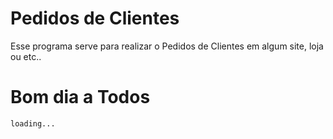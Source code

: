 # Pedidos de Clientes
Esse programa serve para realizar o Pedidos de Clientes em algum site, loja ou etc..

# Bom dia a Todos

```
loading...
```
